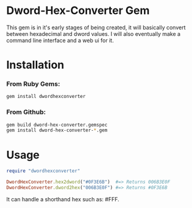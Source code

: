 # Dword-Hex-Converter Gem

This gem is in it's early stages of being created, it will basically convert between hexadecimal and dword values. I will also eventually make a command line interface and a web ui for it.

# Installation
### From Ruby Gems:
```bash
gem install dwordhexconverter
```
### From Github:
```bash
gem build dword-hex-converter.gemspec
gem install dword-hex-converter-*.gem
```

# Usage

```ruby
require "dwordhexconverter"

DwordHexConverter.hex2dword("#0F3E6B")  #=> Returns 006B3E0F
DwordHexConverter.dword2hex("006B3E0F") #=> Returns #0F3E6B
```

It can handle a shorthand hex such as: #FFF.